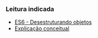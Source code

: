 ### Leitura indicada

* [ES6 - Desestruturando objetos](https://www.alura.com.br/artigos/es6-desestruturando-objetos) 
* [Explicação conceitual](https://dmitripavlutin.com/javascript-object-destructuring/#:~:text=The%20object%20destructuring%20is%20a,the%20property%20doesn't%20exist.)

